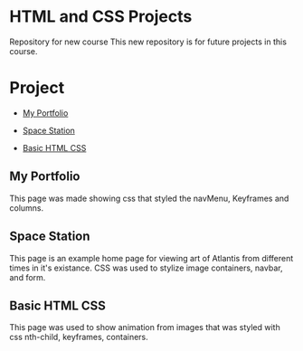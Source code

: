# HTML and CSS Projects
 Repository for new course
This new repository is for future projects in this course.
# Project

- [My Portfolio](https://github.com/DaltonJ-954/DaltonJ-954.Github.IO)
* [Space Station](https://github.com/DaltonJ-954/DaltonJ-954.Github.IO/blob/main/Space_Station.html)
+ [Basic HTML CSS](https://github.com/DaltonJ-954/DaltonJ-954.Github.IO/blob/main/Basic_HTML_CSS.html)

## My Portfolio
This page was made showing css that styled the navMenu, Keyframes and columns.

## Space Station
This page is an example home page for viewing art of Atlantis from different times in it's existance. 
CSS was used to stylize image containers, navbar, and form.

## Basic HTML CSS
This page was used to show animation from images that was styled with css nth-child, keyframes, containers.














































































